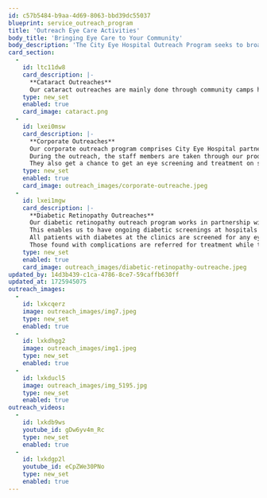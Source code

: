 ```yaml
---
id: c57b5484-b9aa-4d69-8063-bbd39dc55037
blueprint: service_outreach_program
title: 'Outreach Eye Care Activities'
body_title: 'Bringing Eye Care to Your Community'
body_description: 'The City Eye Hospital Outreach Program seeks to broaden the reach of quality eye care, with a focus on cataract, corporate and diabetic retinopathy outreaches.'
card_section:
  -
    id: ltc11dw8
    card_description: |-
      **Cataract Outreaches**
      Our cataract outreaches are mainly done through community camps held at central locations in the community, such as churches, county government hospitals and social halls. The local community gets access to free eye screening at the camps. Those identified to have cataracts benefit from subsidized surgical interventions. A cataract is an opacity of the natural eye lens that can lead to blindness if left untreated. However, it can be treated successfully through surgical interventions when caught early. Our cataract outreaches, made possible thanks to the support of our partners—the Fred Hollows Foundation and our very own CEH Foundation—also conduct community eye health awareness forums where we disseminate information on the causes, symptoms and treatment of cataracts.
    type: new_set
    enabled: true
    card_image: cataract.png
  -
    id: lxei0msw
    card_description: |-
      **Corporate Outreaches**
      Our corporate outreach program comprises City Eye Hospital partnering with organisations looking to bring world-class eye care closer to their staff by holding eye health outreaches at their office premises. 
      During the outreach, the staff members are taken through our products and services by our team. 
      They also get a chance to get an eye screening and treatment on site. Where the staff members need more specialised intervention, they are referred to our facilities for further treatment.
    type: new_set
    enabled: true
    card_image: outreach_images/corporate-outreache.jpeg
  -
    id: lxei1mgw
    card_description: |-
      **Diabetic Retinopathy Outreaches**
      Our diabetic retinopathy outreach program works in partnership with the county government health facilities and other Non-Communicable Disease Clinics. 
      This enables us to have ongoing diabetic screenings at hospitals with established Non-Communicable Disease Clinics. 
      All patients with diabetes at the clinics are screened for any eye complications using the CEH-commissioned Fundus Camera, which in a non-invasive method to effectively screen for diabetic eye disease. 
      Those found with complications are referred for treatment while those that are found to not have any complications are advised on the importance of having regular eye screening when one is diabetic, as early diagnosis and treatment of diabetic eye disease is crucial in preventing blindness.
    type: new_set
    enabled: true
    card_image: outreach_images/diabetic-retinopathy-outreache.jpeg
updated_by: 14d3b439-c1ca-4786-8ce7-59caffb630ff
updated_at: 1725945075
outreach_images:
  -
    id: lxkcqerz
    image: outreach_images/img7.jpeg
    type: new_set
    enabled: true
  -
    id: lxkdhgg2
    image: outreach_images/img1.jpeg
    type: new_set
    enabled: true
  -
    id: lxkducl5
    image: outreach_images/img_5195.jpg
    type: new_set
    enabled: true
outreach_videos:
  -
    id: lxkdb9ws
    youtube_id: gDw6yv4m_Rc
    type: new_set
    enabled: true
  -
    id: lxkdgp2l
    youtube_id: eCpZWe30PNo
    type: new_set
    enabled: true
---
```

